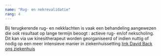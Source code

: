 ```yaml
---
name: "Rug- en nekrevalidatie"
rang: 4
---
```


Bij terugkerende rug- en nekklachten is vaak een behandeling aangewezen die ook resultaat op lange termijn beoogt : actieve rug- en/of nekscholing. Dit kan via uw kinesitherapeut worden georganiseerd of indien nuttig of nodig op een meer intensieve manier in ziekenhuissetting [link David Back ons ziekenhuis](http://www.azstlucas.be/zorgaanbod/medisch-aanbod/rug-en-nekrevalidatie?utm_source=az-sint-lucas&utm_medium=fork-search&utm_term=rug)